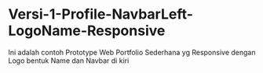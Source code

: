 # Versi-1-Profile-NavbarLeft-LogoName-Responsive
 Ini adalah contoh Prototype Web Portfolio Sederhana yg Responsive dengan Logo bentuk Name dan Navbar di kiri
